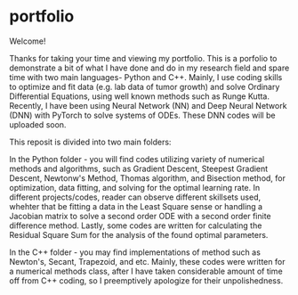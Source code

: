 # portfolio

Welcome!

Thanks for taking your time and viewing my portfolio. This is a porfolio to demonstrate a bit of
what I have done and do in my research field and spare time with two main languages- Python and C++.
Mainly, I use coding skills to optimize and fit data (e.g. lab data of tumor growth)
and solve Ordinary Differential Equations, using well known methods such as Runge Kutta. 
Recently, I have been using Neural Network (NN) and Deep Neural Network (DNN) with PyTorch to solve systems of ODEs. 
These DNN codes will be uploaded soon.

This reposit is divided into two main folders:

In the Python folder -  you will find codes utilizing variety of numerical methods and algorithms, such as 
Gradient Descent, Steepest Gradient Descent, Newtonw's Method, Thomas algorithm, and Bisection method, 
for optimization, data fitting, and solving for the optimal learning rate. In different projects/codes,
reader can observe different skillsets used, whehter that be fitting a data in the Least Square sense or
handling a Jacobian matrix to solve a second order ODE with a second order finite difference method. Lastly,
some codes are written for calculating the Residual Square Sum for the analysis of the found optimal parameters.

In the C++ folder - you may find implementations of method such as Newton's, Secant, Trapezoid, and etc. Mainly,
these codes were written for a numerical methods class, after I have taken considerable amount of time off from C++ coding, so I preemptively apologize for their unpolishedness.

